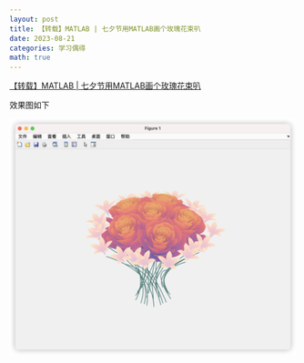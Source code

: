 ```yaml
---
layout: post
title: 【转载】MATLAB | 七夕节用MATLAB画个玫瑰花束叭
date: 2023-08-21
categories: 学习偶得
math: true
---
```

[【转载】MATLAB \| 七夕节用MATLAB画个玫瑰花束叭](https://zhuanlan.zhihu.com/p/651211310)

效果图如下

![roseBouquet](/../assets/roseBouquet.jpg)